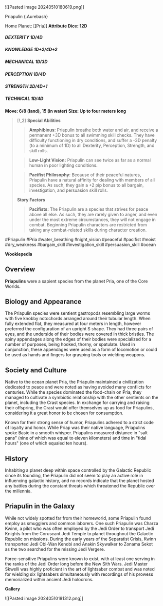 ![[Pasted image 20240510180619.png]]

Priapulin {.Aurebash}

Home Planet: [[Pria]]
**Attribute Dice: 12D**
##### DEXTERITY 1D/4D
##### KNOWLEDGE 1D+2/4D+2
##### MECHANICAL 1D/3D
##### PERCEPTION 1D/4D
##### STRENGTH 2D/4D+1
##### TECHNICAL 1D/4D
**Move: 6/8 (land), 15 (in water)**
**Size: Up to four meters long**

> [!_2] 
> **Special Abilities**
> > **Amphibious:** Priapulin breathe both water and air, and receive a permanent +3D bonus to all swimming skill checks. They have difficulty functioning in dry conditions, and suffer a -3D penalty (to a minimum of 1D) to all Dexterity, Perception, Strength, and skill rolls.
> 
> > **Low-Light Vision:** Priapulin can see twice as far as a normal human in poor lighting conditions.
> 
> > **Pacifist Philosophy:** Because of their peaceful natures, Priapulin have a natural affinity for dealing with members of all species. As such, they gain a +2 pip bonus to all bargain, investigation, and persuasion skill rolls.
> 
> **Story Factors**
> > **Pacifists:** The Priapulin are a species that strives for peace above all else. As such, they are rarely given to anger, and even under the most extreme circumstances, they will not engage in combat. Beginning Priapulin characters are restricted from taking any combat-related skills during character creation.
> 

#Priapulin #Pria #water_breathing #night_vision #peaceful  #pacifist #moist #dry_weakness 
#bargain_skill #investigation_skill #persuasion_skill 
#ocean 

**Wookiepedia**

## Overview
**Priapulins** were a sapient species from the planet Pria, one of the Core Worlds.

## Biology and Appearance

The Priapulin species were sentient gastropods resembling large worms with five knobby notochords arranged around their tubular length. When fully extended flat, they measured at four meters in length, however preferred the configuration of an upright S shape. They had three pairs of eyes, and the underside of their bodies were covered in thick bristles. The spiny appendages along the edges of their bodies were specialized for a number of purposes, being hooked, thorny, or spatulate. Used in conjunction, these appendages were used as a form of locomotion or could be used as hands and fingers for grasping tools or wielding weapons.

## Society and Culture

Native to the ocean planet Pria, the Priapulin maintained a civilization dedicated to peace and were noted as having avoided many conflicts for centuries. While the species dominated the food-chain on Pria, they managed to cultivate a symbiotic relationship with the other sentients on the planet, including the Crast species. In exchange for carrying and raising their offspring, the Crast would offer themselves up as food for Priapulins, considering it a great honor to be chosen for consumption.

Known for their strong sense of humor, Priapulins adhered to a strict code of loyalty and honor. While Priap was their native language, Priapulins spoke Basic in a smooth whisper. Priapulins measured distance in "salt pans" (nine of which was equal to eleven kilometers) and time in "tidal hours" (one of which equaled ten hours).

## History

Inhabiting a planet deep within space controlled by the Galactic Republic since its founding, the Priapulin did not seem to play an active role in influencing galactic history, and no records indicate that the planet hosted any battles during the constant threats which threatened the Republic over the millennia.

## Priapulin in the Galaxy

While not widely spotted far from their homeworld, some Priapulin found employ as smugglers and common laborers. One such Priapulin was Charza Kwinn, a pilot who was often employed by the Jedi Order to transport Jedi Knights from the Coruscant Jedi Temple to planet throughout the Galactic Republic on missions. During the early years of the Separatist Crisis, Kwinn transported Jedi Obi-Wan Kenobi and Anakin Skywalker to Zonama Sekot as the two searched for the missing Jedi Vergere.

Force-sensitive Priapulins were known to exist, with at least one serving in the ranks of the Jedi Order long before the New Sith Wars. Jedi Master Skwelli was highly proficient in the art of lightsaber combat and was noted for wielding six lightsabers simultaneously with recordings of his prowess memorialized within ancient Jedi holocrons.


**Gallery**

![[Pasted image 20240510181312.png]]